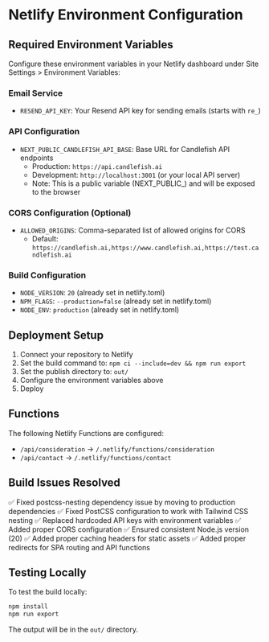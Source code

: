 # Netlify Environment Configuration

## Required Environment Variables

Configure these environment variables in your Netlify dashboard under Site Settings > Environment Variables:

### Email Service
- `RESEND_API_KEY`: Your Resend API key for sending emails (starts with `re_`)

### API Configuration
- `NEXT_PUBLIC_CANDLEFISH_API_BASE`: Base URL for Candlefish API endpoints
  - Production: `https://api.candlefish.ai`
  - Development: `http://localhost:3001` (or your local API server)
  - Note: This is a public variable (NEXT_PUBLIC_) and will be exposed to the browser

### CORS Configuration (Optional)
- `ALLOWED_ORIGINS`: Comma-separated list of allowed origins for CORS
  - Default: `https://candlefish.ai,https://www.candlefish.ai,https://test.candlefish.ai`

### Build Configuration
- `NODE_VERSION`: `20` (already set in netlify.toml)
- `NPM_FLAGS`: `--production=false` (already set in netlify.toml)
- `NODE_ENV`: `production` (already set in netlify.toml)

## Deployment Setup

1. Connect your repository to Netlify
2. Set the build command to: `npm ci --include=dev && npm run export`
3. Set the publish directory to: `out/`
4. Configure the environment variables above
5. Deploy

## Functions

The following Netlify Functions are configured:
- `/api/consideration` -> `/.netlify/functions/consideration`
- `/api/contact` -> `/.netlify/functions/contact`

## Build Issues Resolved

✅ Fixed postcss-nesting dependency issue by moving to production dependencies
✅ Fixed PostCSS configuration to work with Tailwind CSS nesting
✅ Replaced hardcoded API keys with environment variables
✅ Added proper CORS configuration
✅ Ensured consistent Node.js version (20)
✅ Added proper caching headers for static assets
✅ Added proper redirects for SPA routing and API functions

## Testing Locally

To test the build locally:

```bash
npm install
npm run export
```

The output will be in the `out/` directory.
